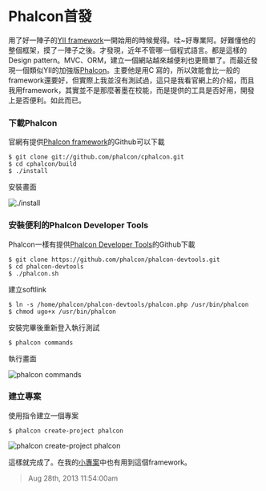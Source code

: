 # Phalcon首發

用了好一陣子的[YII framework](http://www.yiiframework.com/)一開始用的時候覺得。哇~好專業阿。好難懂他的整個框架，摸了一陣子之後。才發現，近年不管哪一個程式語言。都是這樣的Design pattern。MVC、ORM，建立一個網站越來越便利也更簡單了。而最近發現一個類似YII的加強版[Phalcon](http://phalconphp.com/index)。主要他是用C
寫的，所以效能會比一般的framework還要好，但實際上我並沒有測試過，這只是我看官網上的介紹，而且我用framework，其實並不是那麼著墨在校能，而是提供的工具是否好用，開發上是否便利。如此而已。

### 下載Phalcon

官網有提供[Phalcon framework](http://docs.phalconphp.com/en/1.0.0/reference/install.html#linux-solaris-mac)的Github可以下載

	$ git clone git://github.com/phalcon/cphalcon.git
	$ cd cphalcon/build
	$ ./install

安裝畫面

![./install](https://lh3.googleusercontent.com/-GO7U-tfYzBE/UcEyQzo5l4I/AAAAAAAAAA8/_xJl0OvlNK4/w474-h209-no/cphalcon.PNG)

### 安裝便利的Phalcon Developer Tools

Phalcon一樣有提供[Phalcon Developer Tools](http://docs.phalconphp.com/en/latest/reference/linuxtools.html)的Github下載
	
	$ git clone https://github.com/phalcon/phalcon-devtools.git
	$ cd phalcon-devtools
	$ ./phalcon.sh

建立softlink

	$ ln -s /home/phalcon/phalcon-devtools/phalcon.php /usr/bin/phalcon
	$ chmod ugo+x /usr/bin/phalcon

安裝完畢後重新登入執行測試

	$ phalcon commands

執行畫面

![phalcon commands](https://lh4.googleusercontent.com/-_Py905A8R7o/UcEyQ7LRWYI/AAAAAAAAABA/01i1S35xEsY/w373-h219-no/cphalcon-devtools.PNG)

### 建立專案

使用指令建立一個專案

	$ phalcon create-project phalcon

![phalcon create-project phalcon](https://lh5.googleusercontent.com/-EB4pamSa3CA/UcEyQ7MKXVI/AAAAAAAAAA4/NgM7_Mz4hjM/w477-h168-no/cphalcon-create-project.PNG)

這樣就完成了。在我的[小專案](http://demo.ocomm.com.tw/hadoop)中也有用到這個framework。

> Aug 28th, 2013 11:54:00am